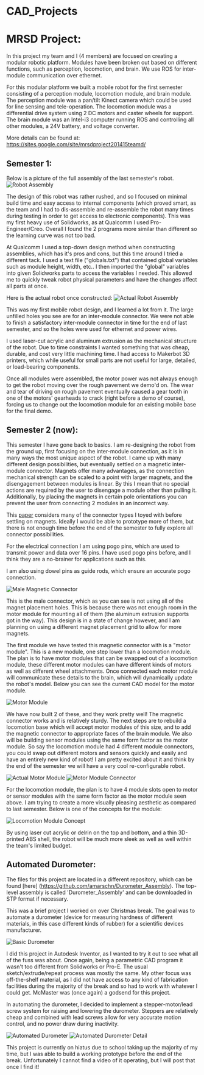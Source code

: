 # CAD_Projects


MRSD Project:
=============

In this project my team and I (4 members) are focused on creating a modular robotic platform. Modules have been broken out based on different functions, such as perception, locomotion, and brain. We use ROS for inter-module communication over ethernet.

For this modular platform we built a mobile robot for the first semester consisting of a perception module, locomotion module, and brain module. The perception module was a pan/tilt Kinect camera which could be used for line sensing and tele-operation. The locomotion module was a differential drive system using 2 DC motors and caster wheels for support. The brain module was an Intel-i3 computer running ROS and controlling all other modules, a 24V battery, and voltage converter.

More details can be found at:
https://sites.google.com/site/mrsdproject201415teamd/

Semester 1:
-----------

Below is a picture of the full assembly of the last semester's robot.
![Robot Assembly](/Images/MRSD_Semester_1_Full_Assembly.PNG "Robot Assembly")

The design of this robot was rather rushed, and so I focused on minimal build time and easy access to internal components (which proved smart, as the team and I had to dis-assemble and re-assemble the robot many times during testing in order to get access to electronic components). This was my first heavy use of Solidworks, as at Qualcomm I used Pro-Engineer/Creo. Overall I found the 2 programs more similar than different so the learning curve was not too bad.

At Qualcomm I used a top-down design method when constructing assemblies, which has it's pros and cons, but this time around I tried a different tack. I used a text file ("globals.txt") that contained global variables such as module height, width, etc.. I then imported the "global" variables into given Solidworks parts to access the variables I needed. This allowed me to quickly tweak robot physical parameters and have the changes affect all parts at once.

Here is the actual robot once constructed:
![Actual Robot Assembly](/Images/MRSD_Semester_1_Actual_Assembly.JPG "Actual Robot Assembly")

This was my first mobile robot design, and I learned a lot from it. The large unfilled holes you see are for an inter-module connector. We were not able to finish a satisfactory inter-module connector in time for the end of last semester, and so the holes were used for ethernet and power wires.

I used laser-cut acrylic and aluminum extrusion as the mechanical structure of the robot. Due to time constraints I wanted something that was cheap, durable, and cost very little machining time. I had access to Makerbot 3D printers, which while useful for small parts are not useful for large, detailed, or load-bearing components.

Once all modules were assembled, the motor power was not always enough to get the robot moving over the rough pavement we demo'd on. The wear and tear of driving on rough pavement eventually caused a gear tooth in one of the motors' gearheads to crack (right before a demo of course), forcing us to change out the locomotion module for an existing mobile base for the final demo.


Semester 2 (now):
-----------------

This semester I have gone back to basics. I am re-designing the robot from the ground up, first focusing on the inter-module connection, as it is in many ways the most unique aspect of the robot. I came up with many different design possibilities, but eventually settled on a magnetic inter-module connector. Magnets offer many advantages, as the connection mechanical strength can be scaled to a point with larger magnets, and the disengagement between modules is linear. By this I mean that no special actions are required by the user to disengage a module other than pulling it. Additionally, by placing the magnets in certain pole orientations you can prevent the user from connecting 2 modules in an incorrect way.

This [paper](http://cba.mit.edu/docs/theses/10.06.knaian.pdf) considers many of the connector types I toyed with before settling on magnets. Ideally I would be able to prototype more of them, but there is not enough time before the end of the semester to fully explore all connector possibilities.

For the electrical connection I am using pogo pins, which are used to transmit power and data over 16 pins. I have used pogo pins before, and I think they are a no-brainer for applications such as this.

I am also using dowel pins as guide rods, which ensure an accurate pogo connection.

![Male Magnetic Connector](/Images/MRSD_Semester_2_Male_Magnetic_Connector.PNG "Male Magnetic Connector")

This is the male connector, which as you can see is not using all of the magnet placement holes. This is because there was not enough room in the motor module for mounting all of them (the aluminum extrusion supports got in the way). This design is in a state of change however, and I am planning on using a different magnet placement grid to allow for more magnets.

The first module we have tested this magnetic connector with is a "motor module". This is a new module, one step lower than a locomotion module. The plan is to have motor modules that can be swapped out of a locomotion module, these different motor modules can have different kinds of motors as well as different wheel attachments. Once connected each motor module will communicate these details to the brain, which will dynamically update the robot's model. Below you can see the current CAD model for the motor module.

![Motor Module](/Images/MRSD_Semester_2_Motor_Module.PNG "Motor Module")

We have now built 2 of these, and they work pretty well! The magnetic connector works and is relatively sturdy. The next steps are to rebuild a locomotion base which will accept motor modules of this size, and to add the magnetic connector to appropriate faces of the brain module. We also will be building sensor modules using the same form factor as the motor module. So say the locomotion module had 4 different module connectors, you could swap out different motors and sensors quickly and easily and have an entirely new kind of robot! I am pretty excited about it and think by the end of the semester we will have a very cool re-configurable robot.

![Actual Motor Module](/Images/MRSD_Semester_2_Actual_Motor_Module.JPG "Actual Motor Module")
![Motor Module Connector](/Images/MRSD_Semester_2_Actual_Magnetic_Connector.JPG "Motor Module Connector")

For the locomotion module, the plan is to have 4 module slots open to motor or sensor modules with the same form factor as the motor module seen above. I am trying to create a more visually pleasing aesthetic as compared to last semester. Below is one of the concepts for the module:

![Locomotion Module Concept](/Images/MRSD_Semester_2_Locomotion_Module_Concept.png "Locomotion Module Concept")

By using laser cut acrylic or delrin on the top and bottom, and a thin 3D-printed ABS shell, the robot will be much more sleek as well as well within the team's limited budget.

Automated Durometer:
--------------------

The files for this project are located in a different repository, which can be found [here] (https://github.com/amarschn/Durometer_Assembly). The top-level assembly is called 'Durometer_Assembly' and can be downloaded in STP format if necessary.

This was a brief project I worked on over Christmas break. The goal was to automate a durometer (device for measuring hardness of different materials, in this case different kinds of rubber) for a scientific devices manufacturer.

![Basic Durometer](/Images/Durometer_Manual_Assembly.PNG "Basic Durometer")

I did this project in Autodesk Inventor, as I wanted to try it out to see what all of the fuss was about. Once again, being a parametric CAD program it wasn't too different from Solidworks or Pro-E. The usual sketch/extrude/repeat process was mostly the same. My other focus was off-the-shelf material, as I did not have access to any kind of fabrication facilities during the majority of the break and so had to work with whatever I could get. McMaster was (once again) a godsend for this project.

In automating the durometer, I decided to implement a stepper-motor/lead screw system for raising and lowering the durometer. Steppers are relatively cheap and combined with lead screws allow for very accurate motion control, and no power draw during inactivity.

![Automated Durometer](/Images/Durometer_Stepper_Assembly_Labeled.png "Automated Durometer")
![Automated Durometer Detail](/Images/Durometer_Detail_View.png "Automated Durometer Detail")

This project is currently on hiatus due to school taking up the majority of my time, but I was able to build a working prototype before the end of the break. Unfortunately I cannot find a video of it operating, but I will post that once I find it!